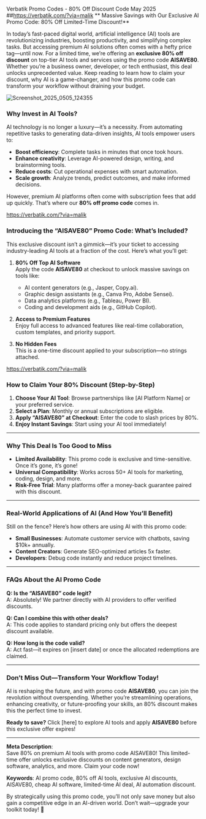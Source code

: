 Verbatik Promo Codes - 80% Off Discount Code May 2025
##https://verbatik.com/?via=malik
** Massive Savings with Our Exclusive AI Promo Code: 80% Off Limited-Time Discount!**  

In today’s fast-paced digital world, artificial intelligence (AI) tools are revolutionizing industries, boosting productivity, and simplifying complex tasks. But accessing premium AI solutions often comes with a hefty price tag—until now. For a limited time, we’re offering an **exclusive 80% off discount** on top-tier AI tools and services using the promo code **AISAVE80**. Whether you’re a business owner, developer, or tech enthusiast, this deal unlocks unprecedented value. Keep reading to learn how to claim your discount, why AI is a game-changer, and how this promo code can transform your workflow without draining your budget.  



![Screenshot_2025_0505_124355](https://github.com/user-attachments/assets/6c1f3db7-e7e3-40d4-bb84-f95d554af0b2)


### **Why Invest in AI Tools?**  
AI technology is no longer a luxury—it’s a necessity. From automating repetitive tasks to generating data-driven insights, AI tools empower users to:  
- **Boost efficiency**: Complete tasks in minutes that once took hours.  
- **Enhance creativity**: Leverage AI-powered design, writing, and brainstorming tools.  
- **Reduce costs**: Cut operational expenses with smart automation.  
- **Scale growth**: Analyze trends, predict outcomes, and make informed decisions.  

However, premium AI platforms often come with subscription fees that add up quickly. That’s where our **80% off promo code** comes in.  

https://verbatik.com/?via=malik

### **Introducing the “AISAVE80” Promo Code: What’s Included?**  
This exclusive discount isn’t a gimmick—it’s your ticket to accessing industry-leading AI tools at a fraction of the cost. Here’s what you’ll get:  

1. **80% Off Top AI Software**  
   Apply the code **AISAVE80** at checkout to unlock massive savings on tools like:  
   - AI content generators (e.g., Jasper, Copy.ai).  
   - Graphic design assistants (e.g., Canva Pro, Adobe Sensei).  
   - Data analytics platforms (e.g., Tableau, Power BI).  
   - Coding and development aids (e.g., GitHub Copilot).  

2. **Access to Premium Features**  
   Enjoy full access to advanced features like real-time collaboration, custom templates, and priority support.  

3. **No Hidden Fees**  
   This is a one-time discount applied to your subscription—no strings attached.  

https://verbatik.com/?via=malik

### **How to Claim Your 80% Discount (Step-by-Step)**  
1. **Choose Your AI Tool**: Browse partnerships like [AI Platform Name] or your preferred service.  
2. **Select a Plan**: Monthly or annual subscriptions are eligible.  
3. **Apply “AISAVE80” at Checkout**: Enter the code to slash prices by 80%.  
4. **Enjoy Instant Savings**: Start using your AI tool immediately!  

---

### **Why This Deal Is Too Good to Miss**  
- **Limited Availability**: This promo code is exclusive and time-sensitive. Once it’s gone, it’s gone!  
- **Universal Compatibility**: Works across 50+ AI tools for marketing, coding, design, and more.  
- **Risk-Free Trial**: Many platforms offer a money-back guarantee paired with this discount.  

---

### **Real-World Applications of AI (And How You’ll Benefit)**  
Still on the fence? Here’s how others are using AI with this promo code:  
- **Small Businesses**: Automate customer service with chatbots, saving $10k+ annually.  
- **Content Creators**: Generate SEO-optimized articles 5x faster.  
- **Developers**: Debug code instantly and reduce project timelines.  

---

### **FAQs About the AI Promo Code**  
**Q: Is the “AISAVE80” code legit?**  
A: Absolutely! We partner directly with AI providers to offer verified discounts.  

**Q: Can I combine this with other deals?**  
A: This code applies to standard pricing only but offers the deepest discount available.  

**Q: How long is the code valid?**  
A: Act fast—it expires on [insert date] or once the allocated redemptions are claimed.  

---

### **Don’t Miss Out—Transform Your Workflow Today!**  
AI is reshaping the future, and with promo code **AISAVE80**, you can join the revolution without overspending. Whether you’re streamlining operations, enhancing creativity, or future-proofing your skills, an 80% discount makes this the perfect time to invest.  

**Ready to save?** Click [here] to explore AI tools and apply **AISAVE80** before this exclusive offer expires!  

---

**Meta Description**:  
Save 80% on premium AI tools with promo code AISAVE80! This limited-time offer unlocks exclusive discounts on content generators, design software, analytics, and more. Claim your code now!  

**Keywords**: AI promo code, 80% off AI tools, exclusive AI discounts, AISAVE80, cheap AI software, limited-time AI deal, AI automation discount.  

By strategically using this promo code, you’ll not only save money but also gain a competitive edge in an AI-driven world. Don’t wait—upgrade your toolkit today! 🚀
